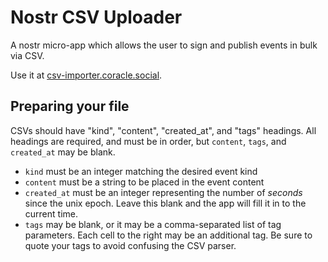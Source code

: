 # Nostr CSV Uploader

A nostr micro-app which allows the user to sign and publish events in bulk via CSV.

Use it at [csv-importer.coracle.social](https://csv-importer.coracle.social).

## Preparing your file

CSVs should have "kind", "content", "created_at", and "tags" headings. All headings are required, and must be in order, but `content`, `tags`, and `created_at` may be blank.

- `kind` must be an integer matching the desired event kind
- `content` must be a string to be placed in the event content
- `created_at` must be an integer representing the number of _seconds_ since the unix epoch. Leave this blank and the app will fill it in to the current time.
- `tags` may be blank, or it may be a comma-separated list of tag parameters. Each cell to the right may be an additional tag. Be sure to quote your tags to avoid confusing the CSV parser.
